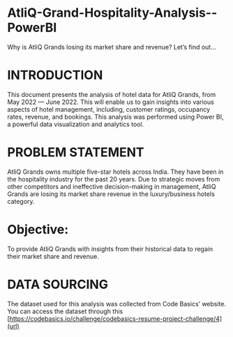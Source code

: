 # AtliQ-Grand-Hospitality-Analysis--PowerBI

Why is AtliQ Grands losing its market share and revenue? Let’s find out...

# INTRODUCTION
This document presents the analysis of hotel data for AtliQ Grands, from May 2022 — June 2022. This will enable us to gain insights into various aspects of hotel management, including, customer ratings, occupancy rates, revenue, and bookings. This analysis was performed using Power BI, a powerful data visualization and analytics tool.

# PROBLEM STATEMENT
AtliQ Grands owns multiple five-star hotels across India. They have been in the hospitality industry for the past 20 years. Due to strategic moves from other competitors and ineffective decision-making in management, AtliQ Grands are losing its market share revenue in the luxury/business hotels category.

# Objective: 
To provide AtliQ Grands with insights from their historical data to regain their market share and revenue.

# DATA SOURCING
The dataset used for this analysis was collected from Code Basics’ website. You can access the dataset through this [https://codebasics.io/challenge/codebasics-resume-project-challenge/4](url)
